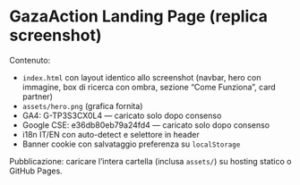 # GazaAction Landing Page (replica screenshot)

Contenuto:
- `index.html` con layout identico allo screenshot (navbar, hero con immagine, box di ricerca con ombra, sezione “Come Funziona”, card partner)
- `assets/hero.png` (grafica fornita)
- GA4: G-TP3S3CX0L4 — caricato solo dopo consenso
- Google CSE: e36db80eb79a24fd4 — caricato solo dopo consenso
- i18n IT/EN con auto-detect e selettore in header
- Banner cookie con salvataggio preferenza su `localStorage`

Pubblicazione: caricare l’intera cartella (inclusa `assets/`) su hosting statico o GitHub Pages.
